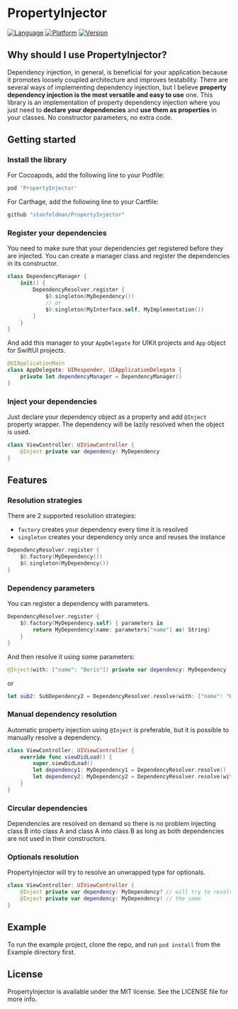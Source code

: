 # PropertyInjector

<a href="https://swift.org"><img src="https://img.shields.io/badge/language-Swift%205.1+-ee5137.svg" alt="Language" /></a>
<a href="https://developer.apple.com/ios"><img src="https://img.shields.io/badge/platform-iOS%2011+-000000.svg" alt="Platform" /></a>
[![Version](https://img.shields.io/cocoapods/v/PropertyInjector.svg?style=flat)](https://cocoapods.org/pods/PropertyInjector)

## Why should I use PropertyInjector?
Dependency injection, in general, is beneficial for your application because it promotes loosely coupled architecture and improves testability. There are several ways of implementing dependency injection, but I believe **property dependency injection is the most versatile and easy to use** one. This library is an implementation of property dependency injection where you just need to **declare your dependencies** and **use them as properties** in your classes. No constructor parameters, no extra code.

## Getting started

### Install the library

For Cocoapods, add the following line to your Podfile:

```ruby
pod 'PropertyInjector'
```

For Carthage, add the following line to your Cartfile:

```ruby
github "stanfeldman/PropertyInjector"
```

### Register your dependencies

You need to make sure that your dependencies get registered before they are injected. You can create a manager class and register the dependencies in its constructor.

```swift
class DependencyManager {
    init() {
        DependencyResolver.register {
            $0.singleton(MyDependency())
            // or
            $0.singleton(MyInterface.self, MyImplementation())
        }
    }
}
```

And add this manager to your `AppDelegate` for UIKit projects and `App` object for SwiftUI projects.

```swift
@UIApplicationMain
class AppDelegate: UIResponder, UIApplicationDelegate {
    private let dependencyManager = DependencyManager()
}
```

### Inject your dependencies

Just declare your dependency object as a property and add `@Inject` property wrapper. The dependency will be lazily resolved when the object is used.

```swift
class ViewController: UIViewController {
    @Inject private var dependency: MyDependency
}
```

## Features

### Resolution strategies

There are 2 supported resolution strategies:

* `factory` creates your dependency every time it is resolved
* `singleton` creates your dependency only once and reuses the instance

```swift
DependencyResolver.register {
    $0.factory(MyDependency())
    $0.singleton(MyDependency())
}
```

### Dependency parameters

You can register a dependency with parameters.

```swift
DependencyResolver.register {
    $0.factory(MyDependency.self) { parameters in
        return MyDependency(name: parameters["name"] as! String)
    }
}
```

And then resolve it using some parameters:

```swift
@Inject(with: ["name": "Boris"]) private var dependency: MyDependency
```

or

```swift
let sub2: SubDependency2 = DependencyResolver.resolve(with: ["name": "Boris"])
```

### Manual dependency resolution

Automatic property injection using `@Inject` is preferable, but it is possible to manually resolve a dependency.

```swift
class ViewController: UIViewController {
    override func viewDidLoad() {
        super.viewDidLoad()
        let dependency1: MyDependency1 = DependencyResolver.resolve()
        let dependency2: MyDependency2 = DependencyResolver.resolve(with: ["uuid": UUID().uuidString])
    }
}
```

### Circular dependencies

Dependencies are resolved on demand so there is no problem injecting class B into class A and class A into class B as long as both dependencies are not used in their constructors.

### Optionals resolution

PropertyInjector will try to resolve an unwrapped type for optionals.


```swift
class ViewController: UIViewController {
    @Inject private var dependency: MyDependency? // will try to resolve as MyDependency
    @Inject private var dependency: MyDependency! // the same
}
```

## Example

To run the example project, clone the repo, and run `pod install` from the Example directory first.

## License

PropertyInjector is available under the MIT license. See the LICENSE file for more info.
